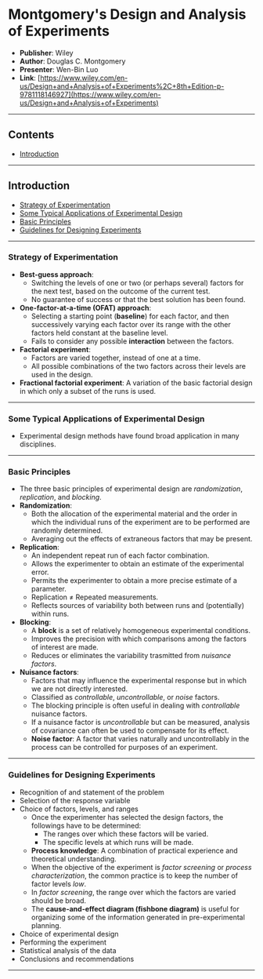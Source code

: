 # Montgomery's Design and Analysis of Experiments

- **Publisher**: Wiley
- **Author**: Douglas C. Montgomery
- **Presenter**: Wen-Bin Luo
- **Link**: [https://www.wiley.com/en-us/Design+and+Analysis+of+Experiments%2C+8th+Edition-p-9781118146927](https://www.wiley.com/en-us/Design+and+Analysis+of+Experiments)

---

## Contents

- [Introduction](#introduction)

---

## Introduction

- [Strategy of Experimentation](#strategy-of-experimentation)
- [Some Typical Applications of Experimental Design](#some-typical-applications-of-experimental-design)
- [Basic Principles](#basic-principles)
- [Guidelines for Designing Experiments](#guidelines-for-designing-experiments)

---

### Strategy of Experimentation

- **Best-guess approach**:
	- Switching the levels of one or two (or perhaps several) factors for the next test, based on the outcome of the current test.
	- No guarantee of success or that the best solution has been found.
- **One-factor-at-a-time (OFAT) approach**:
	- Selecting a starting point (**baseline**) for each factor, and then successively varying each factor over its range with the other factors held constant at the baseline level.
	- Fails to consider any possible **interaction** between the factors.
- **Factorial experiment**:
	- Factors are varied together, instead of one at a time.
	- All possible combinations of the two factors across their levels are used in the design.
- **Fractional factorial experiment**: A variation of the basic factorial design in which only a subset of the runs is used.

---

### Some Typical Applications of Experimental Design

- Experimental design methods have found broad application in many disciplines.

---

### Basic Principles

- The three basic principles of experimental design are *randomization*, *replication*, and *blocking*.
- **Randomization**:
	- Both the allocation of the experimental material and the order in which the individual runs of the experiment are to be performed are randomly determined.
	- Averaging out the effects of extraneous factors that may be present.
- **Replication**:
	- An independent repeat run of each factor combination.
	- Allows the experimenter to obtain an estimate of the experimental error.
	- Permits the experimenter to obtain a more precise estimate of a parameter.
	- Replication ≠ Repeated measurements.
	- Reflects sources of variability both between runs and (potentially) within runs.
- **Blocking**:
	- A **block** is a set of relatively homogeneous experimental conditions.
	- Improves the precision with which comparisons among the factors of interest are made.
	- Reduces or eliminates the variability trasmitted from *nuisance factors*.
- **Nuisance factors**:
	- Factors that may influence the experimental response but in which we are not directly interested.
	- Classified as *controllable*, *uncontrollable*, or *noise* factors.
	- The blocking principle is often useful in dealing with *controllable* nuisance factors.
	- If a nuisance factor is *uncontrollable* but can be measured, analysis of covariance can often be used to compensate for its effect.
	- **Noise factor**: A factor that varies naturally and uncontrollably in the process can be controlled for purposes of an experiment.

---

### Guidelines for Designing Experiments

- Recognition of and statement of the problem
- Selection of the response variable
- Choice of factors, levels, and ranges
	- Once the experimenter has selected the design factors, the followings have to be determined:
		- The ranges over which these factors will be varied.
		- The specific levels at which runs will be made.
	- **Process knowledge**: A combination of practical experience and theoretical understanding.
	- When the objective of the experiment is *factor screening* or *process characterization*, the common practice is to keep the number of factor levels *low*.
	- In *factor screening*, the range over which the factors are varied should be broad.
	- The **cause-and-effect diagram (fishbone diagram)** is useful for organizing some of the information generated in pre-experimental planning.
- Choice of experimental design
- Performing the experiment
- Statistical analysis of the data
- Conclusions and recommendations

---
